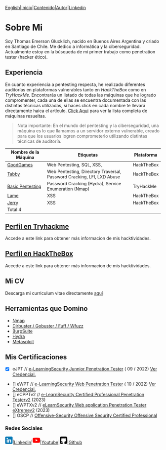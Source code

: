 [English](https://emersontech.github.io/en/index.html)|[Inicio](https://emersontech.github.io/index.html)|[Contenido](https://emersontech.github.io/es/nav/page1.html)|[Autor](https://emersontech.github.io/es/nav/about.html)|[Linkedin](https://www.linkedin.com/in/emersontech/)

# Sobre Mi
Soy Thomas Emerson Glucklich, nacido en Buenos Aires Argentina y criado en Santiago de Chile. Me dedico a informática y la ciberseguridad.
Actualmente estoy en la búsqueda de mi primer trabajo como penetration tester (hacker ético).

## Experiencia
En cuanto experiencia a pentesting respecta, he realizado diferentes auditorías en plataformas vulnerables tanto en *HackTheBox* como en *TryHackMe*. Encontrarás un listado de todas las máquinas que he logrado compromenter, cada una de ellas se encuentra documentada con las distintas técnicas utilizadas, si haces click en cada nombre te llevará directamente haica el artículo. [Click Aqui](https://emersontech.github.io/es/posts/tabla-de-maquinas-completadas.html) para ver la lista completa de máquinas resueltas.

> Nota importante: En el mundo del pentesting y la ciberseguridad, una máquina es lo que llamamos a un servidor externo vulnerable, creado para que los usuarios logren comprometerlo utilizando distintas técnicas de auditoría.

| Nombre de la Máquina                                                        | Etiquetas | Plataforma    | 
| -------------                                                               | -------------      | -------------   
| [GoodGames](https://emersontech.github.io/es/posts/maquina-goodgames-htb.html) | Web Pentesting, SQL, XSS,           | HackTheBox    |  
| [Tabby](https://emersontech.github.io/es/posts/maquina-tabby-htb.html)         | Web Pentesting, Directory Traversal, Password Cracking, LFI, LXD Abuse | HackTheBox    |
| [Basic Pentesting](https://emersontech.github.io/es/posts/maquina-basic_pentesting-thm.html) | Password Cracking (Hydra), Service Enumeration (Nmap) | TryHackMe    |
| [Lame](#)                                                                   | XSS                 | HackTheBox    |
| [Jerry](#)                                                                  | XSS                 | HackTheBox   |
| Total 4                                                                    |                    |                     |

## [Perfil en Tryhackme](https://tryhackme.com/p/bountyhacker)
Accede a este link para obtener más informacion de mis hacktividades.

## [Perfil en HackTheBox](https://app.hackthebox.com/profile/924118)
Accede a este link para obtener más informacion de mis hacktividades.

## Mi CV
Descarga mi curriculum vitae directamente [aquí](#)

## Herramientas que Domino
- [Nmap](https://emersontech.github.io/es/posts/encuentra-vulnerabilidades-en-la-red-tutorial-nmap.html)
- [Dirbuster / Gobuster / Fuff / Wfuzz](https://emersontech.github.io/es/posts/tecnicas-enumeracion-de-contenido-web.html) 
- [BurpSuite](#)
- [Hydra](#)
- [Metasploit](#)

## Mis Certificaciones
- [X] eJPT // [e-LearningSecurity Junnior Penetration Tester](https://elearnsecurity.com/product/ejpt-certification/) ( 09 / 2022) [Ver Credencial.](#)
- [] eWPT // [e-LearningSecurity Web Penetration Tester](https://elearnsecurity.com/product/ewpt-certification/) ( 10 / 2022) [Ver Credencial.](#)
- [] eCPPTv2 // [e-LearnSecurity Certified Professional Penetration Testerv2](https://elearnsecurity.com/product/ecpptv2-certification/) (2023)
- [] eWPTXv2 // [eLearnSecurity Web application Penetration Tester eXtremev2](https://elearnsecurity.com/product/ewptxv2-certification/) (2023)
- [] OSCP // [Offensive-Security Offensive Security Certified Professional](https://www.offensive-security.com/pwk-oscp/)

### Redes Sociales

![img](/img/linkedin.png)|[Linkedin](https://www.linkedin.com/in/emersontech/)|![img](/img/youtube.png)|[Youtube](https://www.youtube.com/channel/UChNTj2xNpEQiliMv-IJbWvQ)|![img](/img/github.png)|[Github](https://github.com/emersontech)

